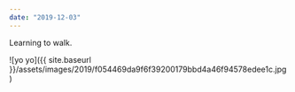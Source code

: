 ```yaml
---
date: "2019-12-03"
---
```


Learning to walk.

![yo yo]({{ site.baseurl }}/assets/images/2019/f054469da9f6f39200179bbd4a46f94578edee1c.jpg)
